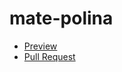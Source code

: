 # mate-polina
  - [Preview](https://PolinaSukhorukova.github.io/mate-polina/)
  - [Pull Request](https://github.com/PolinaSukhorukova/mate-polina/pull/1/files)